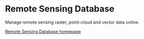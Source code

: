 # Remote Sensing Database
Manage remote sensing raster, point-cloud and vector data online. 

[Remote Sensing Database homepage](https://environmentalinformatics-marburg.github.io/rsdb/index)
